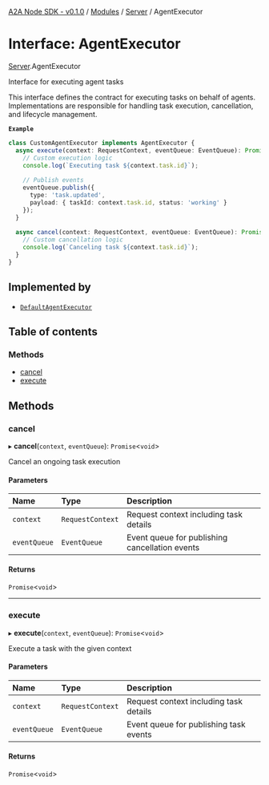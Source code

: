[A2A Node SDK - v0.1.0](../README.md) / [Modules](../modules.md) / [Server](../modules/Server.md) / AgentExecutor

# Interface: AgentExecutor

[Server](../modules/Server.md).AgentExecutor

Interface for executing agent tasks

This interface defines the contract for executing tasks on behalf of agents.
Implementations are responsible for handling task execution, cancellation,
and lifecycle management.

**`Example`**

```typescript
class CustomAgentExecutor implements AgentExecutor {
  async execute(context: RequestContext, eventQueue: EventQueue): Promise<void> {
    // Custom execution logic
    console.log(`Executing task ${context.task.id}`);
    
    // Publish events
    eventQueue.publish({
      type: 'task.updated',
      payload: { taskId: context.task.id, status: 'working' }
    });
  }
  
  async cancel(context: RequestContext, eventQueue: EventQueue): Promise<void> {
    // Custom cancellation logic
    console.log(`Canceling task ${context.task.id}`);
  }
}
```

## Implemented by

- [`DefaultAgentExecutor`](../classes/Server.DefaultAgentExecutor.md)

## Table of contents

### Methods

- [cancel](Server.AgentExecutor.md#cancel)
- [execute](Server.AgentExecutor.md#execute)

## Methods

### cancel

▸ **cancel**(`context`, `eventQueue`): `Promise`\<`void`\>

Cancel an ongoing task execution

#### Parameters

| Name | Type | Description |
| :------ | :------ | :------ |
| `context` | `RequestContext` | Request context including task details |
| `eventQueue` | `EventQueue` | Event queue for publishing cancellation events |

#### Returns

`Promise`\<`void`\>

___

### execute

▸ **execute**(`context`, `eventQueue`): `Promise`\<`void`\>

Execute a task with the given context

#### Parameters

| Name | Type | Description |
| :------ | :------ | :------ |
| `context` | `RequestContext` | Request context including task details |
| `eventQueue` | `EventQueue` | Event queue for publishing task events |

#### Returns

`Promise`\<`void`\>
